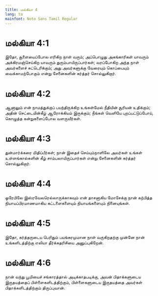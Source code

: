 ```yaml
---
title: மல்கியா 4
lang: ta
mainfont: Noto Sans Tamil Regular
---
```


# மல்கியா 4:1

இதோ, சூளையைப்போல எரிகிற நாள் வரும்; அப்பொழுது அகங்காரிகள் யாவரும் அக்கிரமஞ்செய்கிற யாவரும் துரும்பாயிருப்பார்கள்; வரப்போகிற அந்த நாள் அவர்களைச் சுட்டெரிக்கும்; அது அவர்களுக்கு வேரையும் கொப்பையும் வைக்காமற்போகும் என்று சேனைகளின் கர்த்தர் சொல்லுகிறார்.

# மல்கியா 4:2

ஆனாலும் என் நாமத்துக்குப் பயந்திருக்கிற உங்கள்மேல் நீதியின் சூரியன் உதிக்கும்; அதின் செட்டையின்கீழ் ஆரோக்கியம் இருக்கும்; நீங்கள் வெளியே புறப்பட்டுப்போய், கொழுத்த கன்றுகளைப்போல வளருவீர்கள்.

# மல்கியா 4:3

துன்மார்க்கரை மிதிப்பீர்கள்; நான் இதைச் செய்யும்நாளிலே அவர்கள் உங்கள் உள்ளங்கால்களின் கீழ் சாம்பலாயிருப்பார்கள் என்று சேனைகளின் கர்த்தர் சொல்லுகிறார்.

# மல்கியா 4:4

ஓரேபிலே இஸ்ரவேலரெல்லாருக்காகவும் என் தாசனாகிய மோசேக்கு நான் கற்பித்த நியாயப்பிரமாணமாகிய கட்டளைகளையும் நியாயங்களையும் நினையுங்கள்.

# மல்கியா 4:5

இதோ, கர்த்தருடைய பெரிதும் பயங்கரமுமான நாள் வருகிறதற்கு முன்னே நான் உங்களிடத்திற்கு எலியா தீர்க்கதரிசியை அனுப்புகிறேன்.

# மல்கியா 4:6

நான் வந்து பூமியைச் சங்காரத்தால் அடிக்காதபடிக்கு, அவன் பிதாக்களுடைய இருதயத்தைப் பிள்ளைகளிடத்திற்கும், பிள்ளைகளுடைய இருதயத்தை அவர்கள் பிதாக்களிடத்திற்கும் திருப்புவான்.

